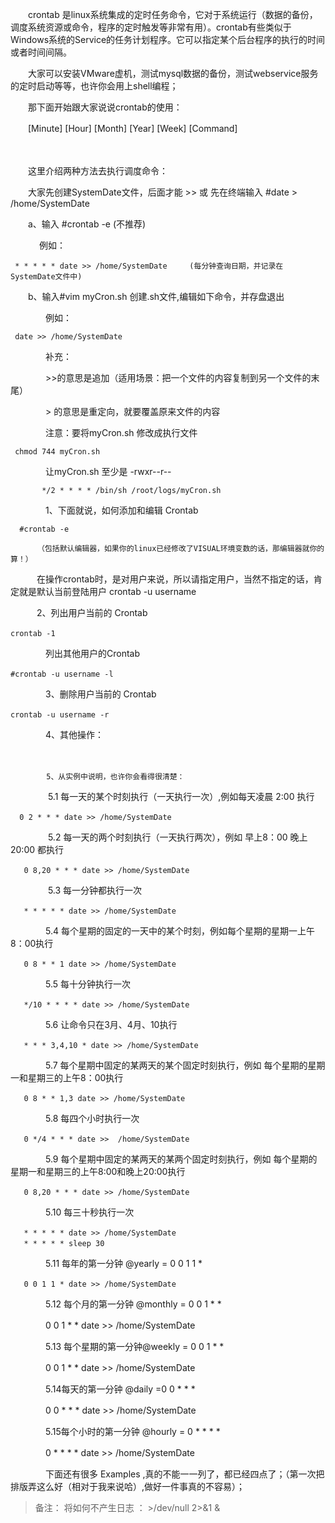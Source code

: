 　　crontab 是linux系统集成的定时任务命令，它对于系统运行（数据的备份，调度系统资源或命令，程序的定时触发等非常有用）。crontab有些类似于Windows系统的Service的任务计划程序。它可以指定某个后台程序的执行的时间或者时间间隔。

　　大家可以安装VMware虚机，测试mysql数据的备份，测试webservice服务的定时启动等等，也许你会用上shell编程；

　　那下面开始跟大家说说crontab的使用：

　　[Minute] [Hour] [Month] [Year] [Week] [Command]

　　

　　这里介绍两种方法去执行调度命令：

　　大家先创建SystemDate文件，后面才能  >>  或 先在终端输入 #date > /home/SystemDate

　　a、输入 #crontab -e (不推荐)

　　　 例如： 　　　

     * * * * * date >> /home/SystemDate     (每分钟查询日期，并记录在SystemDate文件中)                                            

　　b、输入#vim myCron.sh  创建.sh文件,编辑如下命令，并存盘退出

　　　　例如：　　

     date >> /home/SystemDate                                                                                                 

　　　　补充：

　　　　>>的意思是追加（适用场景：把一个文件的内容复制到另一个文件的末尾）

　　　　>  的意思是重定向，就要覆盖原来文件的内容

　　　　注意：要将myCron.sh 修改成执行文件　

     chmod 744 myCron.sh                                                                                                       

　　　　让myCron.sh 至少是  -rwxr--r-- 

 

           */2 * * * * /bin/sh /root/logs/myCron.sh 

　　　　1、下面就说，如何添加和编辑 Crontab　　

      #crontab -e                                                                                                              

          （包括默认编辑器，如果你的linux已经修改了VISUAL环境变数的话，那编辑器就你的算！）

　　　在操作crontab时，是对用户来说，所以请指定用户，当然不指定的话，肯定就是默认当前登陆用户
crontab -u username　　　　　　　　　　　　　　　　　　　　　　　　　　　　　　　　　　　　　　　　　　　　　　　　　　　　　　　　　　　　   　

　　　2、列出用户当前的 Crontab　　　

    crontab -1　　　　　　　　　　　　　　　　　　　　　　　　　　　　　　　　　　　　　　　　　　　　　　　　　　　　　　　　　　　　  　　　　

　　　　列出其他用户的Crontab　　

    #crontab -u username -l                                                                                          　　　　　　

　　　　3、删除用户当前的 Crontab　

    crontab -u username -r　　　　　　　　　　　　　　　　　　　　　　　　　　　　　　　　　　　　　　　　　　　　　　　　　　　　　　　　　　　

　　　　4、其他操作：

　　　　

            5、从实例中说明，也许你会看得很清楚：

　　　　 5.1 每一天的某个时刻执行（一天执行一次）,例如每天凌晨 2:00 执行

      0 2 * * * date >> /home/SystemDate　　　　　　　　　　　　　　　　　　　　　　　　　　　　　　　　　　　　　　　　　　　　　　　　　　　

　　　　 5.2 每一天的两个时刻执行（一天执行两次），例如 早上8：00 晚上20:00 都执行

       0 8,20 * * * date >> /home/SystemDate　　　　　　　　　　　　　　　　　　　　　　　　　　　　　　　　　　　　　　　　　　　　　　　　

　　　　 5.3 每一分钟都执行一次

       * * * * * date >> /home/SystemDate　　　　　　　　　　　　　　　　　　　　　　　　　　　　　　　　　　　　　　　　    　　　　　     

　　　　5.4 每个星期的固定的一天中的某个时刻，例如每个星期的星期一上午8：00执行

       0 8 * * 1 date >> /home/SystemDate　　　　　　　　　　　　　　　　　　　　　　　　　　　　　　　　　　　　　　　　　　　　　　　　　 　

　　　　5.5 每十分钟执行一次

       */10 * * * * date >> /home/SystemDate　　　　　　　　　　　　　　　　　　　　　　　　　　　　　　　　　　　　　　　　　　　　　　　    

　　　　5.6 让命令只在3月、4月、10执行　

       * * * 3,4,10 * date >> /home/SystemDate　　　　　　　　　　　　　　　　　　　　　　　　　　　　　　　　　　　　　　　　　　　　　　    

　　　　5.7 每个星期中固定的某两天的某个固定时刻执行，例如 每个星期的星期一和星期三的上午8：00执行

       0 8 * * 1,3 date >> /home/SystemDate　　　　　　　　　　　　　　　　　　　　　　　　　　　　　　　　　　　　　　　　　　　　　　　 　　　

　　　　5.8 每四个小时执行一次

       0 */4 * * * date >>  /home/SystemDate　　　　　　　　　　　　　　　　　　　　　　　　　　　　　　　　　　　　　　　　　　　　　　 　　　

　　　　5.9 每个星期中固定的某两天的某两个固定时刻执行，例如 每个星期的星期一和星期三的上午8:00和晚上20:00执行

       0 8,20 * * * date >> /home/SystemDate                                         　　　　　　　　　　　　　　　　　　　　　　　　　　

　　　　5.10 每三十秒执行一次

       * * * * * date >> /home/SystemDate　　　　　　　　　　　　　　　　　　　　　　　　　　　　　　　　　　　　　　　　　　　　　　　　　　　
       * * * * * sleep 30　　　　　　　　　　　　　　　　　　　　　　　　　　　　　　　　　　　　　　　　　　　　　　　　　　　　　　　　       

　　　　5.11 每年的第一分钟 @yearly = 0 0 1 1 *

       0 0 1 1 * date >> /home/SystemDate   　　　　　　　　　　　　　　　　　　　　　　　　　　　　　　　　　　　　　　　　　　　　　　　　　

　　　　5.12 每个月的第一分钟 @monthly = 0 0 1 * * 

　　　　0 0 1 * * date >> /home/SystemDate　　　　　　　　　　　　　　　　　　　　　　　　　　　　　　　　　　　　　　　　　　　　　　　　      

　　　　5.13 每个星期的第一分钟@weekly = 0 0 1 * * 

　　　　0 0 1 * * date >> /home/SystemDate　　　　　　　　　　　　　　　　　　　　　　　　　　　　　　　　　　　　　　　　　　　　　　　　　　　

　　　　5.14每天的第一分钟 @daily =0 0 * * * 

　　　　0 0 * * * date >> /home/SystemDate　　　　　　　　　　　　　　　　　　　　　　　　　　　　　　　　　　　　　　　　　　　　　　　　　　　

　　　　5.15每个小时的第一分钟 @hourly = 0 * * * *

　　　　0 * * * * date >> /home/SystemDate　　　　　　　　　　　　　　　　　　　　　　　　　　　　　　　　　　　　　　　　　　　　　　　　　　　

　　　　下面还有很多 Examples ,真的不能一一列了，都已经四点了；（第一次把排版弄这么好（相对于我来说哈）,做好一件事真的不容易）；



> 备注： 将如何不产生日志 ： >/dev/null 2>&1 &
 

　　

 